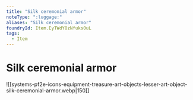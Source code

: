 ```yaml
---
title: "Silk ceremonial armor"
noteType: ":luggage:"
aliases: "Silk ceremonial armor"
foundryId: Item.EyTWdYOzNfuks0uL
tags:
  - Item
---
```


# Silk ceremonial armor
![[systems-pf2e-icons-equipment-treasure-art-objects-lesser-art-object-silk-ceremonial-armor.webp|150]]
